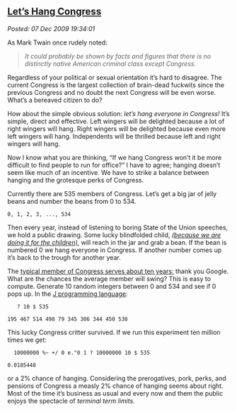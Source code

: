 [Let’s Hang
Congress](http://bakerjd99.wordpress.com/2009/12/07/lets-hang-congress/)
------------------------------------------------------------------------------------

*Posted: 07 Dec 2009 19:34:01*

As Mark Twain once rudely noted:

> *It could probably be shown by facts and figures that there is no
> distinctly native American criminal class except Congress.*

Regardless of your political or sexual orientation it’s hard to
disagree. The current Congress is the largest collection of brain-dead
fuckwits since the previous Congress and no doubt the next Congress will
be even worse. What’s a bereaved citizen to do?

How about the simple obvious solution: *let’s hang everyone in
Congress!* It’s simple, direct and effective. Left wingers will be
delighted because a lot of right wingers will hang. Right wingers will
be delighted because even more left wingers will hang. Independents will
be thrilled because left and right wingers will hang.

Now I know what you are thinking, “If we hang Congress won’t it be more
difficult to find people to run for office?” I have to agree; hanging
doesn’t seem like much of an incentive. We have to strike a balance
between hanging and the grotesque perks of Congress.

Currently there are 535 members of Congress. Let’s get a big jar of
jelly beans and number the beans from 0 to 534.

    0, 1, 2, 3, ..., 534

Then every year, instead of listening to boring State of the Union
speeches, we hold a public drawing. Some lucky blindfolded child,
*[(because we are doing it for the
children),](http://captaincapitalism.blogspot.com/2009/12/please-stop-it-with-think-of-children.html)*
will reach in the jar and grab a bean. If the bean is numbered 0 we hang
everyone in Congress. If another number comes up it’s back to the trough
for another year.

The [typical member of Congress serves about ten
years:](http://docs.google.com/viewer?a=v\&q=cache:P925W\_GMcNwJ:www.senate.gov/reference/resources/pdf/RS22007.pdf+congress+term+average\&hl=en\&gl=us\&pid=bl\&srcid=ADGEESi6G0dwq2fAncmpqw--WUWGaARLZ2-1yYqExeYvjf\_P7ByhvGUlDSKP\_3sbbXFiMfjp6drsojRfNfILIRBkIl1L7ghstd6yoUirPblHoXFco1Q7gFEbNMKtQa55-cEjaT-MkuDi\&sig=AHIEtbSGxJ45QmhPawXiT2TOiB7zpp5u2A)
thank you Google. What are the chances the average member will swing?
This is easy to compute. Generate 10 random integers between 0 and 534
and see if 0 pops up. In the [J programming
language](http://www.jsoftware.com/):

       ? 10 $ 535

    195 467 514 498 79 345 306 344 450 530

This lucky Congress critter survived. If we run this experiment ten
million times we get:

      10000000 %~ +/ 0 e."0 1 ? 10000000 10 $ 535

    0.0185448

or a 2% chance of hanging. Considering the prerogatives, pork, perks,
and pensions of Congress a measly 2% chance of hanging seems about
right. Most of the time it’s business as usual and every now and them
the public enjoys the spectacle of *terminal term limits.*
